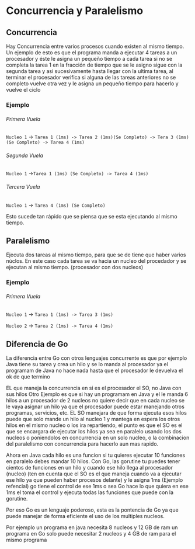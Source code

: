 # Concurrencia y Paralelismo

## Concurrencia
Hay Concurrencia entre varios procesos cuando existen al mismo tiempo. Un ejemplo de esto es que el programa manda a ejecutar 4 tareas a un procesador y éste le asigna un pequeño tiempo a cada tarea 
si no se completa la tarea 1 en la fracción de tiempo que se le asigno sigue con la segunda tarea 
y asi sucesivamente hasta llegar con la ultima tarea, al terminar el procesador verifica si alguna de las tareas anteriores no se completo vuelve otra vez y le asigna un pequeño tiempo para hacerlo y
vuelve el ciclo
### Ejemplo
###### Primera Vuela

```Nucleo 1``` -> ``` Tarea 1 (1ms) -> Tarea 2 (1ms)(Se Completo) -> Tera 3 (1ms) (Se Completo) -> Tarea 4 (1ms) ```

###### Segunda Vuela

```Nucleo 1``` ->``` Tarea 1 (1ms) (Se Completo) -> Tarea 4 (1ms) ```

###### Tercera Vuela

```Nucleo 1``` -> ``` Tarea 4 (1ms) (Se Completo) ```

Esto sucede tan rápido que se piensa que se esta ejecutando al mismo tiempo.

## Paralelismo
Ejecuta dos tareas al mismo tiempo, para que se de tiene que haber varios núclos.
En este caso cada tarea se va hacia un nucleo del procedador y se ejecutan al mismo tiempo.
(procesador con dos nucleos)
### Ejemplo
###### Primera Vuela
```Nucleo 1``` -> ``` Tarea 1 (1ms) -> Tarea 3 (1ms) ```

```Nucleo 2``` -> ``` Tarea 2 (1ms) -> Tarea 4 (1ms) ```


## Diferencia de Go
La diferencia entre Go con otros lenguajes concurrente es que por ejemplo
Java tiene su tarea y crea un hilo y se lo manda al procesador ya el programam de Java 
no hace nada hasta que el procesador le devuelva el ok de que termino 

EL que maneja la concurrencia en si es el procesador el SO, no Java con sus hilos
Otro Ejemplo es que si hay un programam en Java y el le manda 6 hilos a un procesador de 2 nucleos
no quiere decir que en cada nucleo se le vaya asignar un hilo ya que el procesador puede estar 
manejando otros programas, servicios, etc. EL SO manejara de que forma ejecuta esos hilos puede 
que solo mande un hilo al nucleo 1 y mantega en espera los otros hilos en el mismo nucleo o los 
ira repartiendo, el punto es que el SO es el que se encargara de ejecutar los hilos ya sea en 
paralelo usando los dos nucleos o poniendolos en concurrencia en un solo nucleo, o la combinacion
del paralelismo con concurrencia para hacerlo aun mas rapido.

Ahora en Java cada hilo es una funcion si tu quieres ejecutar 10 funciones en paralelo debes mandar 
10 hilos. Con Go, las gorutine tu puedes tener cientos de funciones en un hilo y cuando ese hilo
llega al procesador (nucleo) (ten en cuenta que el SO es el que maneja cuando va a ejecutar ese hilo
ya que pueden haber procesos delante) y le asigna 1ms (Ejemplo refencial) go tiene el control de ese 1ms
o sea Go hace lo que quiera en ese 1ms el toma el control y ejecuta todas las funciones que puede
con la gorutine.

Por eso Go es un lenguaje poderoso, esta es la pontencia de Go ya que puede manejar de forma eficiente el uso de los multiples nucleos.

Por ejemplo un programa en java necesita 8 nucleos y 12 GB de ram un programa en Go solo puede necesitar
2 nucleos y 4 GB de ram para el mismo programa